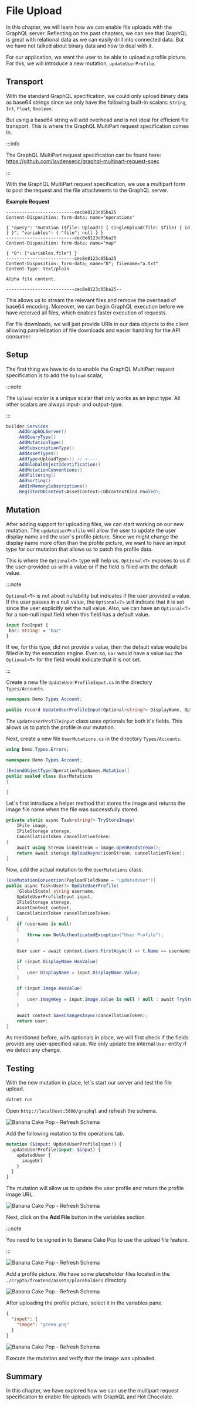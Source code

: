 # File Upload

In this chapter, we will learn how we can enable file uploads with the GraphQL server. Reflecting on the past chapters, we can see that GraphQL is great with relational data as we can easily drill into connected data. But we have not talked about binary data and how to deal with it.

For our application, we want the user to be able to upload a profile picture. For this, we will introduce a new mutation, `updateUserProfile`.

## Transport

With the standard GraphQL specification, we could only upload binary data as base64 strings since we only have the following built-in scalars: `String`, `Int`, `Float`, `Boolean`. 

But using a base64 string will add overhead and is not ideal for efficient file transport. This is where the GraphQL MultiPart request specification comes in.

:::info

The GraphQL MultiPart request specification can be found here:
https://github.com/jaydenseric/graphql-multipart-request-spec

:::

With the GraphQL MultiPart request specification, we use a multipart form to post the request and the file attachments to the GraphQL server. 

**Example Request**

```
--------------------------cec8e8123c05ba25
Content-Disposition: form-data; name="operations"

{ "query": "mutation ($file: Upload!) { singleUpload(file: $file) { id } }", "variables": { "file": null } }
--------------------------cec8e8123c05ba25
Content-Disposition: form-data; name="map"

{ "0": ["variables.file"] }
--------------------------cec8e8123c05ba25
Content-Disposition: form-data; name="0"; filename="a.txt"
Content-Type: text/plain

Alpha file content.

--------------------------cec8e8123c05ba25--
```

This allows us to stream the relevant files and remove the overhead of base64 encoding. Moreover, we can begin GraphQL execution before we have received all files, which enables faster execution of requests.

For file downloads, we will just provide URIs in our data objects to the client allowing parallelization of file downloads and easier handling for the API consumer.

## Setup

The first thing we have to do to enable the GraphQL MultiPart request specification is to add the `Upload` scalar,

:::note

The `Upload` scalar is a unique scalar that only works as an input type. All other scalars are always input- and output-type.

:::

```csharp
builder.Services
    .AddGraphQLServer()
    .AddQueryType()
    .AddMutationType()
    .AddSubscriptionType()
    .AddAssetTypes()
    .AddType<UploadType>() // <----
    .AddGlobalObjectIdentification()
    .AddMutationConventions()
    .AddFiltering()
    .AddSorting()
    .AddInMemorySubscriptions()
    .RegisterDbContext<AssetContext>(DbContextKind.Pooled);
```

## Mutation

After adding support for uploading files, we can start working on our new mutation. The `updateUserProfile` will allow the user to update the user display name and the user`s profile picture. Since we might change the display name more often than the profile picture, we want to have an input type for our mutation that allows us to patch the profile data.

This is where the `Optional<T>` type will help us. `Optional<T>` exposes to us if the user-provided us with a value or if the field is filled with the default value.

:::note

`Optional<T>` is not about nullability but indicates if the user provided a value. If the user passes in a null value, the `Optional<T>` will indicate that it is set since the user explicitly set the null value. Also, we can have an `Optional<T>` for a non-null input field when this field has a default value.

```graphql
input FooInput {
 bar: String! = "baz"
}
```

If we, for this type, did not provide a value, then the default value would be filled in by the execution engine. Even so, `bar` would have a value `baz` the `Optional<T>` for the field would indicate that it is not set.

:::

Create a new file `UpdateUserProfileInput.cs` in the directory `Types/Accounts`.

```csharp title="/Types/Accounts/UpdateUserProfileInput.cs"
namespace Demo.Types.Account;

public record UpdateUserProfileInput(Optional<string?> DisplayName, Optional<IFile?> Image);
```

The `UpdateUserProfileInput` class uses optionals for both it`s fields. This allows us to patch the profile in our mutation.

Next, create a new file `UserMutations.cs` in the directory `Types/Accounts`.

```csharp title="/Types/Accounts/UserMutations.cs"
using Demo.Types.Errors;

namespace Demo.Types.Account;

[ExtendObjectType(OperationTypeNames.Mutation)]
public sealed class UserMutations
{

}
```

Let`s first introduce a helper method that stores the image and returns the image file name when the file was successfully stored.

```csharp
private static async Task<string?> TryStoreImage(
    IFile image,
    IFileStorage storage,
    CancellationToken cancellationToken)
{
    await using Stream iconStream = image.OpenReadStream();
    return await storage.UploadAsync(iconStream, cancellationToken);
}
```

Now, add the actual mutation to the `UserMutations` class.

```csharp
[UseMutationConvention(PayloadFieldName = "updatedUser")]
public async Task<User?> UpdateUserProfile(
    [GlobalState] string username,
    UpdateUserProfileInput input,
    IFileStorage storage,
    AssetContext context,
    CancellationToken cancellationToken)
{
    if (username is null)
    {
        throw new NotAuthenticatedException("User Profile");
    }

    User user = await context.Users.FirstAsync(t => t.Name == username, cancellationToken);

    if (input.DisplayName.HasValue)
    {
        user.DisplayName = input.DisplayName.Value;
    }

    if (input.Image.HasValue)
    {
        user.ImageKey = input.Image.Value is null ? null : await TryStoreImage(input.Image.Value, storage, cancellationToken);
    }

    await context.SaveChangesAsync(cancellationToken);
    return user;
}
```

As mentioned before, with optionals in place, we will first check if the fields provide any user-specified value. We only update the internal `User` entity if we detect any change.

## Testing

With the new mutation in place, let`s start our server and test the file upload.

```bash
dotnet run
```

Open `http://localhost:5000/graphql` and refresh the schema.

![Banana Cake Pop - Refresh Schema](./images/example2-part1-bcp1.png)

Add the following mutation to the operations tab.

```graphql
mutation ($input: UpdateUserProfileInput!) {
  updateUserProfile(input: $input) {
    updatedUser {
      imageUrl
    }
  }
}
```

The mutation will allow us to update the user profile and return the profile image URL.

![Banana Cake Pop - Refresh Schema](./images/example6-bcp1.png)

Next, click on the **Add File** button in the variables section.

:::note

You need to be signed in to Banana Cake Pop to use the upload file feature.

:::

![Banana Cake Pop - Refresh Schema](./images/example6-bcp2.png)

Add a profile picture. We have some placeholder files located in the `./crypto/frontend/assets/placeholders` directory.

![Banana Cake Pop - Refresh Schema](./images/example6-bcp3.png)

After uploading the profile picture, select it in the variables pane.

```json
{
  "input": {
    "image": "green.png"
  }
}
```

![Banana Cake Pop - Refresh Schema](./images/example6-bcp4.png)

Execute the mutation and verify that the image was uploaded.

## Summary

In this chapter, we have explored how we can use the multipart request specification to enable file uploads with GraphQL and Hot Chocolate.
